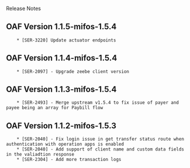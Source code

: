 Release Notes

## OAF Version 1.1.5-mifos-1.5.4
        * [SER-3220] Update actuator endpoints

## OAF Version 1.1.4-mifos-1.5.4
        * [SER-2097] - Upgrade zeebe client version

## OAF Version 1.1.3-mifos-1.5.4
        * [SER-2493] - Merge upstream v1.5.4 to fix issue of payer and payee being an array for Paybill flow
## OAF Version 1.1.2-mifos-1.5.3
        * [SER-2040] - Fix login issue in get transfer status route when authentication with operation apps is enabled
        * [SER-2040] - Add support of client name and custom data fields in the valiadtion response
        * [SER-2304] - Add more transaction logs